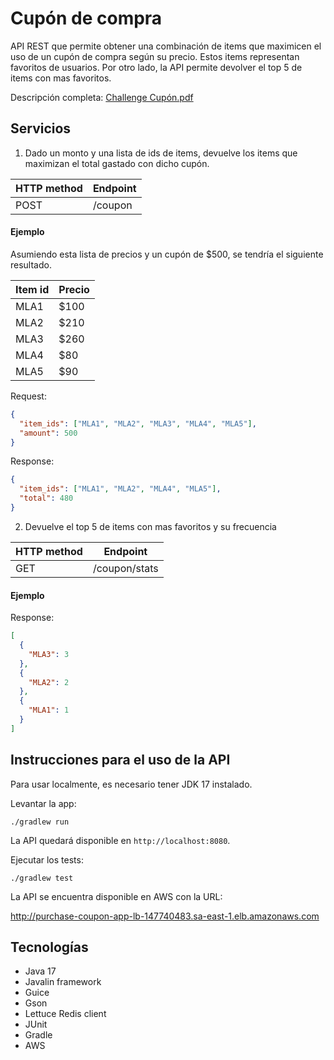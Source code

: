 # Cupón de compra

API REST que permite obtener una combinación de items que maximicen el uso de un cupón de compra según su precio. Estos items representan favoritos de usuarios. Por otro lado, la API permite devolver el top 5 de items con mas favoritos.

Descripción completa: [Challenge Cupón.pdf](https://github.com/user-attachments/files/17721620/Challenge.Cupon.pdf)

## Servicios

1. Dado un monto y una lista de ids de items, devuelve los items que maximizan el total gastado con dicho cupón.

| HTTP method | Endpoint  |
|-------------|-----------|
| POST        | /coupon   |

#### Ejemplo
Asumiendo esta lista de precios y un cupón de $500, se tendría el siguiente resultado.

| Item id | Precio  |
|---------|---------|
| MLA1    | $100    |
| MLA2    | $210    |
| MLA3    | $260    |
| MLA4    | $80     |
| MLA5    | $90     |

Request:
```json
{
  "item_ids": ["MLA1", "MLA2", "MLA3", "MLA4", "MLA5"],
  "amount": 500
}
```

Response:
```json
{
  "item_ids": ["MLA1", "MLA2", "MLA4", "MLA5"],
  "total": 480
}
```

2. Devuelve el top 5 de items con mas favoritos y su frecuencia

| HTTP method | Endpoint      |
|-------------|---------------|
| GET         | /coupon/stats |

#### Ejemplo

Response:
```json
[
  {
    "MLA3": 3
  },
  {
    "MLA2": 2
  },
  {
    "MLA1": 1
  }
]
```

## Instrucciones para el uso de la API

Para usar localmente, es necesario tener JDK 17 instalado.

Levantar la app:
```
./gradlew run
```

La API quedará disponible en ```http://localhost:8080```.

Ejecutar los tests:
```
./gradlew test
```

La API se encuentra disponible en AWS con la URL:  

http://purchase-coupon-app-lb-147740483.sa-east-1.elb.amazonaws.com

## Tecnologías

 - Java 17
 - Javalin framework
 - Guice
 - Gson
 - Lettuce Redis client
 - JUnit
 - Gradle
 - AWS
